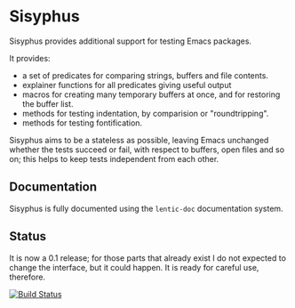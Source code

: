 Sisyphus
========

Sisyphus provides additional support for testing Emacs packages.

It provides:
  - a set of predicates for comparing strings, buffers and file contents.
  - explainer functions for all predicates giving useful output
  - macros for creating many temporary buffers at once, and for restoring the
    buffer list.
  - methods for testing indentation, by comparision or "roundtripping".
  - methods for testing fontification.

Sisyphus aims to be a stateless as possible, leaving Emacs unchanged whether
the tests succeed or fail, with respect to buffers, open files and so on; this
helps to keep tests independent from each other.

Documentation
-------------

Sisyphus is fully documented using the `lentic-doc` documentation system.


Status
------

It is now a 0.1 release; for those parts that already exist I do not expected
to change the interface, but it could happen. It is ready for careful use,
therefore.


[![Build Status](https://travis-ci.org/phillord/sisyphus.svg)](https://travis-ci.org/phillord/sisyphus)
